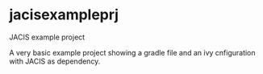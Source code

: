 # jacisexampleprj
JACIS example project

A very basic example project showing a gradle file and an ivy cnfiguration with JACIS as dependency.
